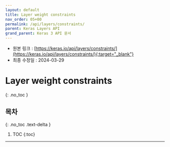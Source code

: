 ```yaml
---
layout: default
title: Layer weight constraints
nav_order: 05+00
permalink: /api/layers/constraints/
parent: Keras Layers API
grand_parent: Keras 3 API 문서
---
```


* 원본 링크 : [https://keras.io/api/layers/constraints/](https://keras.io/api/layers/constraints/){:target="_blank"}
* 최종 수정일 : 2024-03-29

# Layer weight constraints
{: .no_toc }

## 목차
{: .no_toc .text-delta }

1. TOC
{:toc}

---
